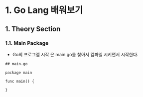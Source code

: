 # 1. Go Lang 배워보기

## 1. Theory Section

### 1.1. Main Package

- Go의 프로그램 시작 은 main.go를 찾아서 컴파일 시키면서 시작한다.

```
## main.go

package main 

func main() {

}
```

